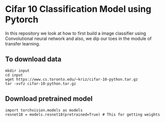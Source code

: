 # Cifar 10 Classification Model using Pytorch 

In this repository we look at how to first build a image classifier using Convolutional neural network and also, we dip our toes in the module of transfer learning.




## To download data
```
mkdir input 
cd input 
wget https://www.cs.toronto.edu/~kriz/cifar-10-python.tar.gz
tar -xvfz cifar-10-python.tar.gz
```

## Download pretrained model 

```
import torchvision.models as models
resnet18 = models.resnet18(pretrained=True) # This for getting weights 

```